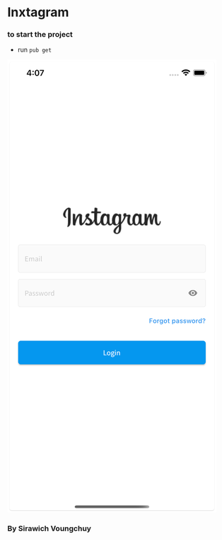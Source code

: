 # Inxtagram

### to start the project

- run `pub get`

![](assets/login_screen_shot.png)

### By Sirawich Voungchuy
